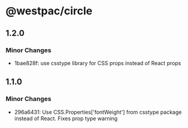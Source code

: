 # @westpac/circle

## 1.2.0

### Minor Changes

- 1bae828f: use csstype library for CSS props instead of React props

## 1.1.0

### Minor Changes

- 296a6431: Use CSS.Properties['fontWeight'] from csstype package instead of React. Fixes prop type warning
